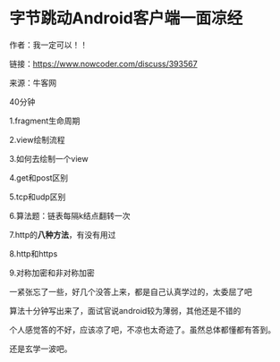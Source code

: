 # 字节跳动Android客户端一面凉经

作者：我一定可以！！

链接：https://www.nowcoder.com/discuss/393567

来源：牛客网



40分钟

1.fragment生命周期

2.view绘制流程

3.如何去绘制一个view

4.get和post区别

5.tcp和udp区别

6.算法题：链表每隔k结点翻转一次

7.http的**八种方法**，有没有用过

8.http和https

9.对称加密和非对称加密



一紧张忘了一些，好几个没答上来，都是自己认真学过的，太委屈了吧

算法十分钟写出来了，面试官说android较为薄弱，其他还是不错的

个人感觉答的不好，应该凉了吧，不凉也太奇迹了。虽然总体都懂都有答到。

还是玄学一波吧。
